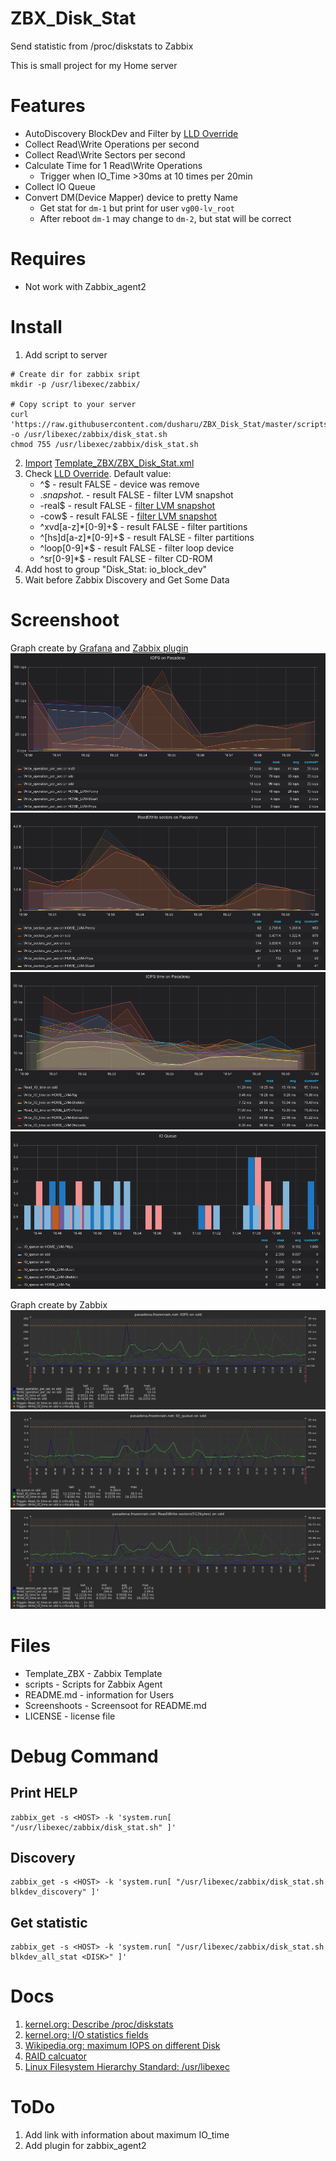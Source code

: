 # ZBX_Disk_Stat
Send statistic from /proc/diskstats to Zabbix

This is small project for my Home server

# Features
  * AutoDiscovery BlockDev and Filter by [LLD Override](https://www.zabbix.com/documentation/current/manual/discovery/low_level_discovery#override) 
  * Collect Read\Write Operations per second
  * Collect Read\Write Sectors per second
  * Calculate Time for 1 Read\Write Operations
    * Trigger when IO_Time >30ms at 10 times per 20min
  * Collect IO Queue
  * Convert DM(Device Mapper) device to pretty Name
    * Get stat for `dm-1` but print for user `vg00-lv_root`
    * After reboot `dm-1` may change to `dm-2`, but stat will be correct

# Requires
  * Not work with Zabbix_agent2

# Install
  1. Add script to server

```
# Create dir for zabbix sript
mkdir -p /usr/libexec/zabbix/

# Copy script to your server
curl 'https://raw.githubusercontent.com/dusharu/ZBX_Disk_Stat/master/scripts/disk_stat.sh' -o /usr/libexec/zabbix/disk_stat.sh
chmod 755 /usr/libexec/zabbix/disk_stat.sh
```
  2. [Import](https://www.zabbix.com/documentation/current/ru/manual/xml_export_import) [Template_ZBX/ZBX_Disk_Stat.xml](Template_ZBX/ZBX_Disk_Stat.xml)
  3. Check [LLD Override](https://www.zabbix.com/documentation/current/manual/discovery/low_level_discovery#override). Default value:
     * ^$ - result FALSE - device was remove
     * .*snapshot.* - result FALSE - filter LVM snapshot
     * -real$ - result FALSE - [filter LVM snapshot](https://rwmj.wordpress.com/2010/09/28/how-lvm-does-snapshots/)
     * -cow$ - result FALSE - [filter LVM snapshot](https://rwmj.wordpress.com/2010/09/28/how-lvm-does-snapshots/)
     * ^xvd[a-z]*[0-9]+$ - result FALSE - filter partitions
     * ^[hs]d[a-z]*[0-9]+$ - result FALSE - filter partitions
     * ^loop[0-9]*$ - result FALSE - filter loop device
     * ^sr[0-9]*$ - result FALSE - filter CD-ROM
  4. Add host to group "Disk_Stat: io_block_dev"
  5. Wait before Zabbix Discovery and Get Some Data


# Screenshoot
Graph create by [Grafana](https://grafana.com/) and [Zabbix plugin](https://grafana.com/grafana/plugins/alexanderzobnin-zabbix-app)
![1-Disk_Stat_IOPS.png](/Screenshoots/1-Disk_Stat_IOPS.png)
![2-Disk_Stat_RW_Sectors.png](/Screenshoots/2-Disk_Stat_RW_Sectors.png)
![3-Disk_Stat_IO_time.png](/Screenshoots/3-Disk_Stat_IO_time.png)
![4-Disk_Stat_IO_Queue.png](/Screenshoots/4-Disk_Stat_IO_Queue.png)

Graph create by Zabbix
![10-Disk_Stat_IOPS_zbx.png](/Screenshoots/10-Disk_Stat_IOPS_zbx.png)
![11-Disk_Stat_IO_Queue_zbx.png](/Screenshoots/11-Disk_Stat_IO_Queue_zbx.png)
![12-Disk_Stat_RW_Sectors_zbx.png](/Screenshoots/12-Disk_Stat_RW_Sectors_zbx.png)


# Files
  * Template_ZBX - Zabbix Template
  * scripts - Scripts for Zabbix Agent
  * README.md - information for Users
  * Screenshoots - Screensoot for README.md
  * LICENSE - license file

# Debug Command
## Print HELP
```
zabbix_get -s <HOST> -k 'system.run[ "/usr/libexec/zabbix/disk_stat.sh" ]'
```
## Discovery
```
zabbix_get -s <HOST> -k 'system.run[ "/usr/libexec/zabbix/disk_stat.sh blkdev_discovery" ]'
```
## Get statistic
```
zabbix_get -s <HOST> -k 'system.run[ "/usr/libexec/zabbix/disk_stat.sh blkdev_all_stat <DISK>" ]'
```

# Docs
  1. [kernel.org: Describe /proc/diskstats](https://www.kernel.org/doc/Documentation/ABI/testing/procfs-diskstats)
  2. [kernel.org: I/O statistics fields](https://www.kernel.org/doc/Documentation/admin-guide/iostats.rst)
  3. [Wikipedia.org: maximum IOPS on different Disk](https://en.wikipedia.org/wiki/IOPS)
  4. [RAID calcuator](https://wintelguy.com/raidperf.pl)
  5. [Linux Filesystem Hierarchy Standard: /usr/libexec](https://refspecs.linuxfoundation.org/FHS_3.0/fhs/ch04s07.html)

# ToDo
  1. Add link with information about maximum IO_time
  2. Add plugin for zabbix_agent2
